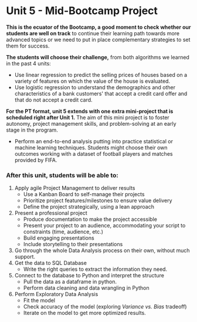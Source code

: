 # Unit 5 - Mid-Bootcamp Project

**This is the ecuator of the Bootcamp, a good moment to check whether our students are well on track** to continue their learning path towards more advanced topics or we need to put in place complementary strategies to set them for success. 

**The students will choose their challenge,** from both algorithms we learned in the past 4 units:

- Use linear regression to predict the selling prices of houses based on a variety of features on which the value of the house is evaluated.
- Use logistic regression to understand the demographics and other characteristics of a bank customers' that accept a credit card offer and that do not accept a credit card.

**For the PT format, unit 5 extends with one extra mini-project that is scheduled right after Unit 1.** The aim of this mini project is to foster autonomy, project management skills, and problem-solving at an early stage in the program. 

- Perform an end-to-end analysis putting into practice statistical or machine learning techniques. Students might choose their own outcomes working with a dataset of football players and matches provided by FIFA.

### **After this unit, students will be able to:**

1. Apply agile Project Management to deliver results
    - Use a Kanban Board to self-manage their projects
    - Prioritize project features/milestones to ensure value delivery
    - Define the project strategically, using a lean approach
2. Present a professional project
    - Produce documentation to make the project accessible
    - Present your project to an audience, accommodating your script to constraints (time, audience, etc.)
    - Build engaging presentations
    - Include storytelling to their presentations
3. Go through the whole Data Analysis process on their own, without much support. 
4. Get the data to SQL Database
    - Write the right queries to extract the information they need.
5. Connect to the database to Python and interpret the structure
    - Pull the data as a dataframe in python.
    - Perform data cleaning and data wrangling in Python
6. Perform Exploratory Data Analysis 
    - Fit the model
    - Check accuracy of the model (exploring *Variance vs. Bias* tradeoff)
    - Iterate on the model to get more optimized results.




